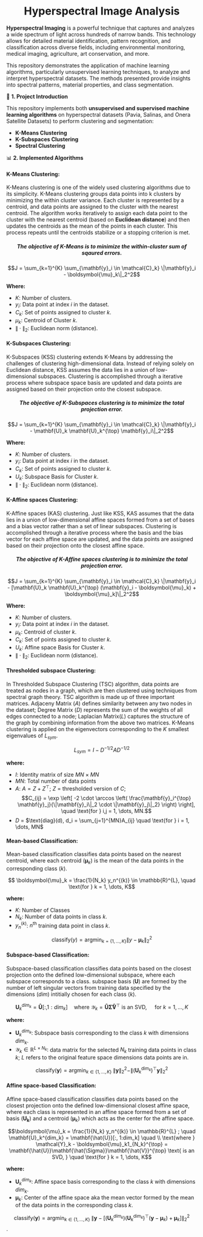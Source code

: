 

<div align="center">
<h1> Hyperspectral Image Analysis </h1>
</div>

**Hyperspectral Imaging** is a powerful technique that captures and analyzes a wide spectrum of light across hundreds of narrow bands. This technology allows for detailed material identification, pattern recognition, and classification across diverse fields, including environmental monitoring, medical imaging, agriculture, art conservation, and more.

This repository demonstrates the application of machine learning algorithms, particularly unsupervised learning techniques, to analyze and interpret hyperspectral datasets. The methods presented provide insights into spectral patterns, material properties, and class segmentation.


📌 **1. Project Introduction** 

This repository implements both **unsupervised and supervised machine learning algorithms** on hyperspectral datasets (Pavia, Salinas, and Onera Satellite Datasets) to perform clustering and segmentation:
- **K-Means Clustering**
- **K-Subspaces Clustering**
- **Spectral Clustering**

📊 **2. Implemented Algorithms** 

#### K-Means Clustering:
K-Means clustering is one of the widely used clustering algorithms due to its simplicity. K-Means clustering groups data points into k clusters by minimizing the within cluster variance. Each cluster is represented by a centroid, and data points are assigned to the cluster with the nearest centroid. The algorithm works iteratively to assign each data point to the cluster with the nearest centroid (based on **Euclidean distance**) and then updates the centroids as the mean of the points in each cluster. This process repeats until the centroids stabilize or a stopping criterion is met.

<div align="center">
<h5> The objective of K-Means is to minimize the within-cluster sum of sqaured errors. </h5>
</div>

$$J = \sum_{k=1}^{K} \sum_{\mathbf{y}_i \in \mathcal{C}_k} \|\mathbf{y}_i - \boldsymbol{\mu}_k\|_2^2$$

**Where:**
- $K$: Number of clusters.
- $y_i$: Data point at index $i$ in the dataset.  
- $C_k$: Set of points assigned to cluster $k$.
- $\mu_k$: Centroid of Cluster $k$. 
- $\| \cdot \|_2$: Euclidean norm (distance).


#### K-Subspaces Clustering:
K-Subspaces (KSS) clustering extends K-Means by addressing the challenges of clustering high-dimensional data. Instead of relying solely on Euclidean distance, KSS assumes the data lies in a union of low-dimensional subspaces. Clustering is accomplished through a iterative process where subspace space basis are updated and data points are assigned based on their projection onto the closest subspace.   

<div align="center">
<h5> The objective of K-Subspaces clustering is to minimize the total projection error. </h5>
</div>

$$J = \sum_{k=1}^{K} \sum_{\mathbf{y}_i \in \mathcal{C}_k} \|\mathbf{y}_i - \mathbf{U}_k \mathbf{U}_k^{\top} \mathbf{y}_i\|_2^2$$

**Where:**
- $K$: Number of clusters.
- $y_i$: Data point at index $i$ in the dataset.  
- $C_k$: Set of points assigned to cluster $k$.
- $U_k$: Subspace Basis for Cluster $k$. 
- $\| \cdot \|_2$: Euclidean norm (distance).

#### K-Affine spaces Clustering:
K-Affine spaces (KAS) clustering. Just like KSS, KAS assumes that the data lies in a union of low-dimensional affine spaces formed from a set of bases and a bias vector rather than a set of linear subspaces. Clustering is accomplished through a iterative process where the basis and the bias vector for each affine space are updated, and the data points are assigned based on their projection onto the closest affine space.  

<div align="center">
<h5> The objective of K-Affine spaces clustering is to minimize the total projection error. </h5>
</div>

$$J = \sum_{k=1}^{K} \sum_{\mathbf{y}_i \in \mathcal{C}_k} \|\mathbf{y}_i - [\mathbf{U}_k \mathbf{U}_k^{\top} (\mathbf{y}_i - \boldsymbol{\mu}_k) + \boldsymbol{\mu}_k]\|_2^2$$

**Where:**
- $K$: Number of clusters.
- $y_i$: Data point at index $i$ in the dataset. 
- $\mu_k$: Centroid of cluster $k$. 
- $C_k$: Set of points assigned to cluster $k$.
- $U_k$: Affine space Basis for Cluster $k$. 
- $\| \cdot \|_2$: Euclidean norm (distance).

#### Thresholded subspace Clustering:
In Thresholded Subspace Clustering (TSC) algorithm, data points are treated as nodes in a graph, which are then clustered using techniques from spectral graph theory. TSC algorithm is made up of three important matrices.
Adjaceny Matrix ($A$) defines similarity between any two nodes in the dataset; Degree Matrix ($D$) represents the sum of the weights of all edges connected to a node; Laplacian Matrix($L$) captures the structure of the graph by combining information from the above two matrices. K-Means clustering is applied on the eigenvectors corresponding to the $K$ smallest eigenvalues of $L_{sym}$. 


$$L_{sym} = I - D^{-1/2}AD^{-1/2}$$

**where:**
- $I$: Identity matrix of size $MN \times MN$
- $MN$: Total number of data points
- $A$: $A = Z + Z^{\top}$; $Z$ = thresholded version of $C$;
$$C_{ij} = \exp \left[ -2 \cdot \arccos \left( \frac{\mathbf{y}_i^{\top} \mathbf{y}_j}{\|\mathbf{y}_i\|_2 \cdot \|\mathbf{y}_j\|_2} \right) \right], \quad \text{for } i,j = 1, \dots, MN.$$
- $D$ = $\text{diag}(d), d_i = \sum_{j=1}^{MN}A_{ij} \quad \text{for } i = 1, \dots, MN$

#### Mean-based Classification:
Mean-based classification classifies data points based on the nearest centroid, where each centroid ($\boldsymbol{\mu}_k$) is the mean of the data points in the corresponding class ($k$).

$$ \boldsymbol{\mu}_k = \frac{1}{N_k} y_n^{(k)} \in \mathbb{R}^{L}, \quad \text{for } k = 1, \dots, K$$

**where:**
- $K$: Number of Classes
- $N_k$: Number of data points in class $k$. 
-  $y_n^{(k)}$: $n^{\text{th}}$ training data point in class $k$. 

$$\text{classify}(y) = \text{argmin}_{k = \{1, \dots, K\}} \| y - \boldsymbol{\mu}_k\|_2^2$$


#### Subspace-based Classification:
Subspace-based classification classifies data points based on the closest projection onto the defined low-dimensional subspace, where each subspace corresponds to a class. subspace basis ($\mathbf{U}$) are formed by the number of left singular vectors from training data specified by the dimensions ($dim$) intitially chosen for each class ($k$). 

$$\mathbf{U}_k^{dim_k} = \mathbf{\hat{U}}[:, 1:dim_k] \quad \text{where } \mathcal{Y}_k = \mathbf{\hat{U}}\mathbf{\hat{\Sigma}}\mathbf{\hat{V}}^{\top} \text{ is an SVD, } \quad \text{for } k = 1, \dots, K$$

**where:**
- $\mathbf{U}_k^{dim_k}:$ Subspace basis corresponding to the class $k$ with dimensions $dim_k$.
- $\mathcal{Y}_k \in \mathbb{R}^{L \times N_k}:$  data matrix for the selected $N_k$ training data points in class $k$; $L$ refers to the original feature space dimensions data points are in. 

$$\text{classify}(\mathbf{y}) = \text{argmin}_{k \in \{1,\dots,K\}}\; \|\mathbf{y}\|_2^2 - \|(\textbf{U}^{\text{dim}_k}_k)^{\top} \mathbf{y}\|_2^2$$

#### Affine space-based Classification:
Affine space-based classification classifies data points based on the closest projection onto the defined low-dimensional closest affine space, where each class is represented in an affine space formed from a set of basis ($\mathbf{U_k}$) and a centroid ($\boldsymbol{\mu}_k$) which acts as the center for the affine space.

$$\boldsymbol{\mu}_k = \frac{1}{N_k} y_n^{(k)} \in \mathbb{R}^{L} ; \quad \mathbf{U}_k^{dim_k} = \mathbf{\hat{U}}[:, 1:dim_k] \quad \\
\text{where } \mathcal{Y}_k - \boldsymbol{\mu}_k1_{N_k}^{\top} = \mathbf{\hat{U}}\mathbf{\hat{\Sigma}}\mathbf{\hat{V}}^{\top} \text{ is an SVD, } \quad \text{for } k = 1, \dots, K$$

**where:**
- $\mathbf{U}_k^{dim_k}:$ Affine space basis corresponding to the class $k$ with dimensions $dim_k$.
- $\boldsymbol{\mu}_k:$ Center of the affine space aka the mean vector formed by the mean of the data points in the corresponding class $k$. 


$$\text{classify}(\mathbf{y}) = \text{argmin}_{k \in \{1,\dots,K\}} \; \|\mathbf{y} - [(\textbf{U}_k^{dim_k})(\textbf{U}^{\text{dim}_k}_k)^{\top} (\mathbf{y} - \boldsymbol{\mu}_k) + \boldsymbol{\mu}_k]\|_2^2$$. 